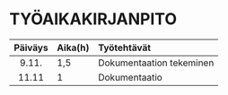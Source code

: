 # TYÖAIKAKIRJANPITO

| Päiväys | Aika(h) | Työtehtävät |
| :------:|:--------| :-----------|
| 9.11.   | 1,5     | Dokumentaation tekeminen
| 11.11   | 1       | Dokumentaatio























